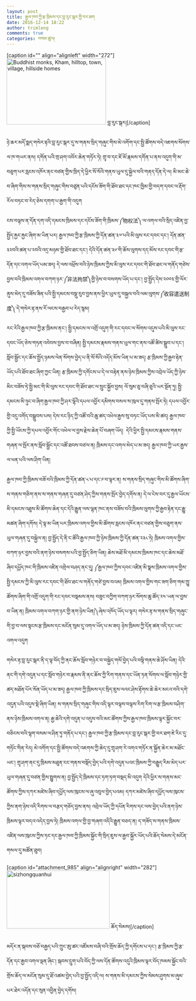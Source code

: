 ```yaml
---
layout: post
title: རྒྱལ་ཁབ་ཀྱི་རྩ་ཁྲིམས་དང་བླ་རུང་སྒར་གྱི་བར་ཐག
date: 2016-12-14 18:22
author: trimleng
comments: true
categories: བསམ་ཚུལ།
---
```

[caption id="" align="alignleft" width="272"]<img src="http://i.telegraph.co.uk/multimedia/archive/02601/town-from-afar_2601701k.jpg" alt="Buddhist monks, Kham, hilltop, town, village, hillside homes" width="272" height="181" /> བླ་རུང་སྒར།[/caption]

ཉེ་ཆར་མདོ་སྨད་གསེར་རྟའི་བླ་རུང་སྒར་དུ་ས་གནས་སྲིད་གཞུང་གིས་མེ་འགོག་དང་སྤྱི་ཚོགས་བདེ་འཇགས་སོགས་ལ་ཁ་གཡར་ནས། དགོན་པའི་གྲ་ཤག་འབོར་ཆེན་གཏོར་ཏེ། གྲྭ་བ་དང་ཇོ་མོ་རྣམས་དགོན་པ་ནས་འདུག་གི་མ་བཅུག་པར་རླངས་འཁོར་ནང་བཙན་གྱིས་ཁྲིད་དེ་ཕྱིར་སོ་སོའི་གནས་ཡུལ་དུ་སྐྱེལ་བའི་གནད་དོན་དེ་ལ། མི་མང་ཆེ་བ་ཞིག་གིས་ས་གནས་སྲིད་གཞུང་གིས་བཙུན་པའི་དངོས་ཟོག་གི་ཐོབ་ཐང་དང་ཁང་ཁྱིམ་གྱི་བདག་དབང་ལ་རྡོག་རོལ་བཏང་བ་རེད་ཅེས་དགག་པ་རྒྱག་གི་འདུག

<span style="font-weight: 400;">ངས་བལྟས་ན་དོན་དག་འདི་དམངས་ཁྲིམས་དང་དངོས་ཟོག་གི་ཁྲིམས་༼</span><span style="font-weight: 400;">物权法</span><span style="font-weight: 400;">༽་ལ་འགལ་བའི་སྲིད་འཛིན་བྱ་སྤྱོད་རྐྱང་རྐྱང་ཞིག་མ་ཡིན་པར། རྒྱལ་ཁབ་ཀྱི་རྩ་ཁྲིམས་ཀྱི་དོན་ཚན་༣༧་པའི་མི་ལུས་རང་དབང་དང་། དོན་ཚན་༣༢བའི་ཚན་པ་༢བའི་འདྲ་མཉམ་གྱི་ཐོབ་ཐང་དང་། དེའི་དོན་ཚན་༣༦་གི་ཆོས་ལུགས་དད་མོས་རང་དབང་གི་རྩ་དོན་དང་འགལ་ཡོད་པམ་ཟད། དེ་ལས་འཕྲོས་བའི་ཉེས་ཁྲིམས་ཀྱིས་མི་ལུས་རང་དབང་གི་ཐོབ་ཐང་ལ་གནོད་གཙེས་བྱས་བའི་ཁྲིམས་འགལ་བཀག་ཉར་༼</span><span style="font-weight: 400;">非法拘禁</span><span style="font-weight: 400;">༽གྱི་ཉེས་བ་བསགས་ཡོད་པ་དང་། བྱ་སྤྱོད་དེས་༢༠༠༣་གྱི་ལོར་ནུས་མེད་དུ་བཟོས་ཟིན་པའི་སྤྱི་དམངས་བསྡུ་རུབ་བྱས་ནས་ཕྱིར་ཡུལ་དུ་བསྐྱལ་བའི་ལམ་ལུགས་༼</span><span style="font-weight: 400;">收容遣送制度</span><span style="font-weight: 400;">༽་དེ་གསེར་རྟ་ནས་རོ་ལངས་བརྒྱབ་པ་རེད་སྙམ།</span><!--more-->

<span style="font-weight: 400;">རང་རེའི་རྒྱལ་ཁབ་ཀྱི་རྩ་ཁྲིམས་ནང་། སྤྱི་དམངས་ལ་འགྲོ་འདུག་གི་རང་དབང་ལ་སོགས་འདུས་པའི་མི་ལུས་རང་དབང་ཡོད་ཅེས་གཏན་འབེབས་བྱས་བ་བཞིན། སྤྱི་དམངས་རྣམས་གནས་ཡུལ་གང་ནས་འཚོ་ཚིས་སྒྲུབ་པ་དང་། སློབ་སྦྱོང་དང་ཆོས་སྤྱོད་ཉམས་ལེན་སོགས་བྱེད་པ་ནི་སོ་སོའི་འདོད་མོས་ཡིན་པ་མ་ཟད། རྩ་ཁྲིམས་ཀྱི་རྒྱབ་རྟེན་ཡོད་པའི་ཐོབ་ཐང་ཞིག་ཀྱང་ཡིན། རྩ་ཁྲིམས་ཀྱི་དགོངས་པ་དེ་ལ་བརྟེན་ནས་ཉེས་ཁྲིམས་ཀྱིས་འབྲེལ་ཡོད་ཀྱི་ཉེས་མིང་བཟོས་ཏེ་སྤྱི་མང་གི་མི་ལུས་རང་དབང་གི་ཐོབ་ཐང་ལ་སྲུང་སྐྱོབ་བྱས། ལོ་སུམ་ཅུ་བཞི་ཅུའི་ཡར་སྔོན་ཏུ། སྤྱི་དམངས་མི་ཉུང་བ་ཞིག་རྒྱལ་ཁབ་ཀྱི་ཤར་ལྷོའི་དཔལ་འབྱོར་དམིགས་བསལ་ས་ཁུལ་དུ་གནས་སྤོར་ཏེ། དཔལ་འབྱོར་གྱི་འདུ་འགོད་བསྒྲུབས་པས། དེས་རང་ཉིད་ཀྱི་འཚོ་བའི་ཆུ་ཚད་འཕེལ་རྒྱས་སུ་བཏང་ཡོད་པས་མི་ཚད། རྒྱལ་ཁབ་ཀྱི་སྤྱི་ཡོངས་ཀྱི་དཔལ་འབྱོར་གོང་འཕེལ་ལ་བྱས་རྗེས་ཆེན་པོ་བཞག་ཡོད།  དེའི་ཕྱིར་སྤྱི་དམངས་རྣམས་གནས་གཞན་ལ་སྤོར་ནས་སློབ་སྦྱོང་དང་འཚོ་ཐབས་བཙལ་ན། ཁྲིམས་དང་འགལ་མེད་པ་མ་ཟད། རྒྱལ་ཁབ་ཀྱི་ཡར་རྒྱས་ལ་ཕན་པའི་ལས་ཤིག་ཡིན།</span>

<span style="font-weight: 400;">རྒྱལ་ཁབ་ཀྱི་ཁྲིམས་བཟོ་བའི་ཁྲིམས་ཀྱི་དོན་ཚན་༨་པ་དང་༩་བ་ལྟར་ན། ས་གནས་སྲིད་གཞུང་གིས་མི་ཚོགས་ཞིག་ས་གནས་གཅིག་ནས་ས་གནས་གཞན་དུ་བཙན་ཤེད་ཀྱིས་གནས་སྤོར་བྱེད་དགོས་ན། དེ་ལ་ངེས་བར་དུ་རྒྱལ་ཡོངས་མི་དམངས་འཐུས་མི་ཚོགས་ཆེན་དང་དེའི་རྒྱུན་ལས་ལྷན་ཁང་ནས་བཟོས་བའི་ཁྲིམས་ལུགས་ཀྱི་རྒྱབ་རྟེན་དང་རྒྱུ་མཚན་ཞིག་དགོས། དེ་ལྟ་མ་ཡིན་པར་ཁྲིམས་འགལ་གྱིས་མི་ཚོགས་རླངས་འཁོར་ནང་བཙན་གྱིས་བཅུག་ནས་ཡུལ་གཞན་དུ་བསྐྱེལ་ན། བྱ་སྤྱོད་དེ་ནི་ང་ཚོའི་རྒྱལ་ཁབ་ཀྱི་ཉེས་ཁྲིམས་ཀྱི་དོན་ཚན་༢༣༨་ཏེ། ཁྲིམས་འགལ་གྱིས་བཀག་ཉར་བྱས་བའི་ནག་ཉེས་བསགས་པའི་བྱ་སྤྱོད་ཅིག་ཡིན། ཆེས་མཐོ་མི་དམངས་ཁྲིམས་ཁང་དང་ཆེས་མཐོ་ཞིབ་དཔྱོད་ཁང་གི་ཁྲིམས་འཛིན་འགྲེལ་བཤད་ནང་དུ། ༼རྒྱལ་ཁབ་ཀྱིས་དབང་འཛིན་མི་སྣས་ཁྲིམས་འགལ་གྱིས་སྤྱི་དམངས་ཀྱི་མི་ལུས་རང་དབང་གི་ཐོབ་ཐང་ལ་གནོད་གཙེ་བྱས་བའམ། ཁྲིམས་འགལ་གྱིས་གང་ཟག་ཅིག་གམ་ཁྱུ་ཚོགས་ཞིག་གི་འགྲོ་འདུག་གི་རང་དབང་བསྡམས་ནས། བཟུང་བཀྱིག་བཀག་ཉར་སོགས་ཆུ་ཚོད་༢༤་ཡན་ལ་བྱས་བ་ཡིན་ན། ཁྲིམས་འགལ་བཀག་ཉར་གྱི་ནག་ཉེས་ཡིན།༽ཞེས་འཁོད་ཡོད་པ་ལྟར། གསེར་རྟ་ས་གནས་སྲིད་གཞུང་གི་བྱ་བ་ལས་སྟངས་རྩ་ཁྲིམས་དང་མངོན་སུམ་དུ་འགལ་ཡོད་པ་མ་ཟད། ཉེས་ཁྲིམས་ཀྱི་དོན་ཚན་འདི་དང་ཡང་འགལ་འདུག</span>

<span style="font-weight: 400;">གསེར་རྟ་བླ་རུང་སྒར་ནི་ད་ལྟ་བོད་ཀྱི་ནང་ཆོས་སློབ་གཉེར་བ་བསྐྱེད་གསོ་བྱེད་པའི་བསྟི་གནས་ཆེ་ཤོས་ཡིན། དེའི་ནང་གི་དགེ་འདུན་པ་དང་སློབ་གཉེར་བ་རྣམས་ནི་ནང་ཆོས་ཀྱི་རིག་གནས་དང་ཡོན་ཏན་སོགས་ལ་སློབ་གཉེར་གྱི་ཚད་མཐོན་པོར་སོན་ཡོད་པ་མ་ཟད། རྒྱལ་ཁབ་ཀྱི་ཁྲིམས་དང་སྲིད་ཇུས་ལའང་ཤེས་</span><span style="font-weight: 400;">རྟོགས་ཆེ་ཆེར་མངའ་བའི་དགེ་འདུན་པའི་འདུས་སྡེ་ཞིག་ཡིན། ས་གནས་སྲིད་གཞུང་གིས་འདི་ལྟར་བལྟས་བལྟས་རིག་རིག་ལ་རྩ་ཁྲིམས་བཤིག་ནས་ཉེས་ཁྲིམས་འགལ་</span><span style="font-weight: 400;">ན། རྒྱ་ཆེའི་དགེ་འདུན་པ་འདུས་བའི་མང་ཚོགས་ཀྱིས་རྒྱལ་ཁབ་ཁྲིམས་ལྟར་སྐྱོང་བར་བཅིངས་བའི་ལྷག་བསམ་ལ་ཤིན་ཏུ་གནོད་པ་དང་། རྒྱལ་ཁབ་ཀྱི་རྩ་ཁྲིམས་དང་བླ་རུང་སྒར་གྱི་བར་ཐག་ཇེ་རིང་དུ་གཏོང་གིན་རེད། མེ་འགོག་དང་སྤྱི་ཚོགས་བདེ་འཇགས་ཀྱི་ཆེད་དུ་གྲྭ་ཤག་རེ་འགའ་གཏོར་ན་སྐྱོན་ཆེར་མ་མཐོང་ཡང་། གྲྭ་ཤག་ནང་དུ་ཁྲིམས་མཐུན་ངང་གནས་བསྡོད་བྱེད་པའི་དགེ་འདུན་པའང་ཁྲིམས་ཀྱི་བརྒྱུད་རིམ་མེད་པར་ཡུལ་གཞན་དུ་བཙན་གྱིས་སྤྱུགས་ན། བྱ་སྤྱོད་དེ་ཁྲིམས་དང་ཏག་ཏག་བསྡད་མི་འདུག དེའི་ཕྱིར་ས་གནས་མང་ཚོགས་ཀྱིས་དཀར་མཛེས་ཞིབ་དཔྱོད་ལས་ཁུངས་ལ་ཞུ་འབུལ་བྱེད་པའམ། དཀར་མཛེས་ཞིབ་དཔྱོད་ལས་ཁུངས་ཀྱིས་ནག་ཉེས་འདི་རིགས་ལ་བརྩད་གཅོད་བྱས་ནས། འབྲེལ་ཡོད་ཀྱི་དཔོན་རིགས་དང་ལས་བྱེད་པའི་ནག་ཉེས་ཁྲིམས་ལྟར་བདའ་འདེད་བྱས་ཏེ། ཁྲིམས་འགལ་གྱི་བྱ་གཞག་འདིའི་རྒྱུན་བཅད་ན། ད་གཟོད་ས་གནས་ཁྲིམས་འཛིན་ལས་ཁུངས་ཀྱིས་ཏང་དང་རྒྱལ་ཁབ་ཀྱི་ཁྲིམས་སྐྱོང་གི་སྲིད་ཇུས་ལ་རྒྱབ་སྐྱོར་ཡོད་པའི་ཆོད་སེམས་དེ་མངོན་གསལ་དུ་མཚོན་ཐུབ།</span>

[caption id="attachment_985" align="alignright" width="282"]<img class="wp-image-985" src="http://trimleng.cn/wp-content/uploads/2016/12/sizhongquanhui-300x169.jpg" alt="sizhongquanhui" width="282" height="159" /> ཆོད་སེམས།[/caption]

<span style="font-weight: 400;">མདོར་ན་སྐབས་བཅོ་བརྒྱད་པའི་ཀྲུང་ཨུ་ཚང་འཛོམས་བཞི་བའི་གྲོས་ཆོད་ཀྱི་དགོངས་པ་དང་། རྩ་ཁྲིམས་ཀྱི་རྩ་དོན་དང་རྒྱབ་འགལ་ལྡན་ཞིང་། སྐབས་དྲུག་པའི་བོད་ཀྱི་ལས་དོན་ཚོགས་འདུའི་ཁྲིམས་ལྟར་བོད་ཁམས་སྐྱོང་བའི་གྲོས་ཆོད་ལ་མངོན་སུམ་དུ་ཐོ་འཚམ་བྱེད་པའི་བྱ་སྤྱོད་འདི་ལ། ས་གནས་མི་དམངས་ཀྱིས་སེམས་ཤུགས་མ་ཞུམ་པར་ཐེར་འདོན་དང་སུན་འབྱིན་བྱེད་དགོས།</span>
